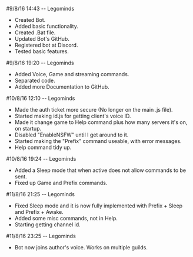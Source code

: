 #9/8/16 14:43 -- Legominds
- Created Bot.
- Added basic functionality.
- Created .Bat file.
- Updated Bot's GitHub.
- Registered bot at Discord.
- Tested basic features.
 
#9/8/16 19:20 -- Legominds
- Added Voice, Game and streaming commands.
- Separated code.
- Added more Documentation to GitHub.

#10/8/16 12:10 -- Legominds
- Made the auth ticket more secure (No longer on the main .js file).
- Started making id.js for getting client's voice ID.
- Made it change game to Help command plus how many servers it's on, on startup.
- Disabled "EnableNSFW" until I get around to it.
- Started making the "Prefix" command useable, with error messages.
- Help command tidy up.

#10/8/16 19:24 -- Legominds
- Added a Sleep mode that when active does not allow commands to be sent.
- Fixed up Game and Prefix commands.
 
#11/8/16 21:25 -- Legominds
- Fixed Sleep mode and it is now fully implemented with Prefix + Sleep and Prefix + Awake.
- Added some misc commands, not in Help.
- Starting getting channel id.

#11/8/16 23:25 -- Legominds
- Bot now joins author's voice. Works on multiple guilds.
